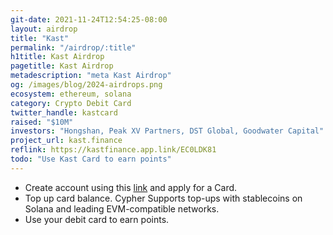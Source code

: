 ```yaml
---
git-date: 2021-11-24T12:54:25-08:00
layout: airdrop
title: "Kast"
permalink: "/airdrop/:title"
h1title: Kast Airdrop
pagetitle: Kast Airdrop
metadescription: "meta Kast Airdrop"
og: /images/blog/2024-airdrops.png
ecosystem: ethereum, solana
category: Crypto Debit Card
twitter_handle: kastcard
raised: "$10M"
investors: "Hongshan, Peak XV Partners, DST Global, Goodwater Capital"
project_url: kast.finance
reflink: https://kastfinance.app.link/EC0LDK81
todo: "Use Kast Card to earn points"
---
```


- Create account using this [link](https://kastfinance.app.link/EC0LDK81) and apply for a Card.
- Top up card balance. Cypher Supports top-ups with stablecoins on Solana and leading EVM-compatible networks.
- Use your debit card to earn points.
